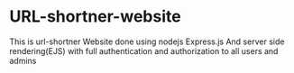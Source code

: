 # URL-shortner-website

This is url-shortner Website done using nodejs Express.js And server side rendering(EJS) with full authentication and authorization to all users and admins
